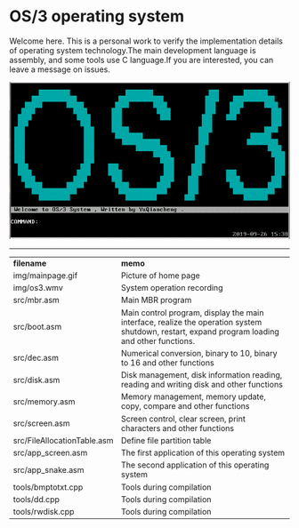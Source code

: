 <h1>OS/3 operating system</h1>
<p>
Welcome here. This is a personal work to verify the implementation details of operating system technology.The main development language is assembly, and some tools use C language.If you are interested, you can leave a message on issues.
</p>

![Image](https://github.com/yu3818199/os3/blob/master/img/mainpage.gif)

<hr>
<table>
  <tr>
    <td width=150><strong>filename</strong>
    </td><td><strong>memo</strong></td></tr>
<tr>
  <td>img/mainpage.gif</td>
  <td>Picture of home page</td>
</tr>
<tr>
<td>img/os3.wmv</td>
  <td>System operation recording</td>
</tr>
<tr>
<td>src/mbr.asm</td>
  <td>Main MBR program</td>
</tr>
<tr>
<td>src/boot.asm</td>
  <td>Main control program, display the main interface, realize the operation system shutdown, restart, expand program loading and other functions. </td>
</tr>
<tr>
<td>src/dec.asm</td>
  <td>Numerical conversion, binary to 10, binary to 16 and other functions </td>
</tr>
<tr>
<td>src/disk.asm</td>
  <td>Disk management, disk information reading, reading and writing disk and other functions </td>
</tr>
<tr>
<td>src/memory.asm</td>
  <td>Memory management, memory update, copy, compare and other functions </td>
</tr>
<tr>
<td>src/screen.asm</td>
  <td>Screen control, clear screen, print characters and other functions</td>
</tr>
<tr>
<td>src/FileAllocationTable.asm</td>
  <td>Define file partition table</td>
</tr>
<tr>
<td>src/app_screen.asm</td>
  <td>The first application of this operating system</td>
</tr>
<tr>
<td>src/app_snake.asm</td>
  <td>The second application of this operating system</td>
</tr>
<tr>
<td>tools/bmptotxt.cpp</td>
  <td>Tools during compilation </td>
</tr>
<tr>
<td>tools/dd.cpp</td>
  <td>Tools during compilation </td>
</tr>
<tr>
<td>tools/rwdisk.cpp</td>
  <td>Tools during compilation </td>
</tr>
</table>

